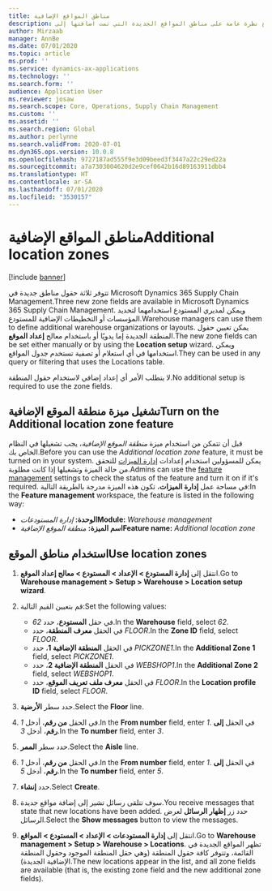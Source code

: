 ```yaml
---
title: مناطق المواقع الإضافية
description: يوفر هذا الموضوع نظرة عامة على مناطق المواقع الجديدة التي تمت اضافتها إلى Microsoft Dynamics 365 Supply Chain Management.
author: Mirzaab
manager: AnnBe
ms.date: 07/01/2020
ms.topic: article
ms.prod: ''
ms.service: dynamics-ax-applications
ms.technology: ''
ms.search.form: ''
audience: Application User
ms.reviewer: josaw
ms.search.scope: Core, Operations, Supply Chain Management
ms.custom: ''
ms.assetid: ''
ms.search.region: Global
ms.author: perlynne
ms.search.validFrom: 2020-07-01
ms.dyn365.ops.version: 10.0.8
ms.openlocfilehash: 9727187ad555f9e3d09beed3f3447a22c29ed22a
ms.sourcegitcommit: a7a7303004620d2e9cef0642b16d89163911dbb4
ms.translationtype: HT
ms.contentlocale: ar-SA
ms.lasthandoff: 07/01/2020
ms.locfileid: "3530157"
---
```

# <a name="additional-location-zones"></a><span data-ttu-id="2df47-103">مناطق المواقع الإضافية</span><span class="sxs-lookup"><span data-stu-id="2df47-103">Additional location zones</span></span>

[!include [banner](../includes/banner.md)]

<span data-ttu-id="2df47-104">تتوفر ثلاثة حقول مناطق جديدة في Microsoft Dynamics 365 Supply Chain Management.</span><span class="sxs-lookup"><span data-stu-id="2df47-104">Three new zone fields are available in Microsoft Dynamics 365 Supply Chain Management.</span></span> <span data-ttu-id="2df47-105">ويمكن لمديري المستودع استخدامهما لتحديد المؤسسات أو التخطيطات الإضافية للمستودع.</span><span class="sxs-lookup"><span data-stu-id="2df47-105">Warehouse managers can use them to define additional warehouse organizations or layouts.</span></span> <span data-ttu-id="2df47-106">يمكن تعيين حقول المنطقة الجديدة إما يدويًا أو باستخدام معالج **إعداد الموقع**.</span><span class="sxs-lookup"><span data-stu-id="2df47-106">The new zone fields can be set either manually or by using the **Location setup** wizard.</span></span> <span data-ttu-id="2df47-107">ويمكن استخدامها في أي استعلام أو تصفية تستخدم جدول المواقع.</span><span class="sxs-lookup"><span data-stu-id="2df47-107">They can be used in any query or filtering that uses the Locations table.</span></span>

<span data-ttu-id="2df47-108">لا يتطلب الأمر أي إعداد إضافي لاستخدام حقول المنطقة.</span><span class="sxs-lookup"><span data-stu-id="2df47-108">No additional setup is required to use the zone fields.</span></span>

## <a name="turn-on-the-additional-location-zone-feature"></a><span data-ttu-id="2df47-109">تشغيل ميزة منطقة الموقع الإضافية</span><span class="sxs-lookup"><span data-stu-id="2df47-109">Turn on the Additional location zone feature</span></span>

<span data-ttu-id="2df47-110">قبل أن تتمكن من استخدام ميزة *منطقة الموقع الإضافية*، يجب تشغيلها في النظام الخاص بك.</span><span class="sxs-lookup"><span data-stu-id="2df47-110">Before you can use the *Additional location zone* feature, it must be turned on in your system.</span></span> <span data-ttu-id="2df47-111">يمكن للمسؤولين استخدام إعدادات [إدارة الميزات](../../fin-ops-core/fin-ops/get-started/feature-management/feature-management-overview.md) للتحقق من حالة الميزة وتشغيلها إذا كانت مطلوبة.</span><span class="sxs-lookup"><span data-stu-id="2df47-111">Admins can use the [feature management](../../fin-ops-core/fin-ops/get-started/feature-management/feature-management-overview.md) settings to check the status of the feature and turn it on if it's required.</span></span> <span data-ttu-id="2df47-112">في مساحة عمل **إدارة الميزات**، تكون هذه الميزة مدرجة بالطريقة التالية:</span><span class="sxs-lookup"><span data-stu-id="2df47-112">In the **Feature management** workspace, the feature is listed in the following way:</span></span>

- <span data-ttu-id="2df47-113">**الوحدة:** *إدارة المستودعات*</span><span class="sxs-lookup"><span data-stu-id="2df47-113">**Module:** *Warehouse management*</span></span>
- <span data-ttu-id="2df47-114">**اسم الميزة:** *منطقة الموقع الإضافية*</span><span class="sxs-lookup"><span data-stu-id="2df47-114">**Feature name:** *Additional location zone*</span></span>

## <a name="use-location-zones"></a><span data-ttu-id="2df47-115">استخدام مناطق الموقع</span><span class="sxs-lookup"><span data-stu-id="2df47-115">Use location zones</span></span>

1. <span data-ttu-id="2df47-116">انتقل إلى **إدارة المستودع \> الإعداد \> المستودع \> معالج إعداد الموقع**.</span><span class="sxs-lookup"><span data-stu-id="2df47-116">Go to **Warehouse management \> Setup \> Warehouse \> Location setup wizard**.</span></span>
2. <span data-ttu-id="2df47-117">قم بتعيين القيم التالية:</span><span class="sxs-lookup"><span data-stu-id="2df47-117">Set the following values:</span></span>

    - <span data-ttu-id="2df47-118">في حقل **المستودع**، حدد _62_.</span><span class="sxs-lookup"><span data-stu-id="2df47-118">In the **Warehouse** field, select _62_.</span></span>
    - <span data-ttu-id="2df47-119">في الحقل **معرف المنطقة**، حدد _FLOOR_.</span><span class="sxs-lookup"><span data-stu-id="2df47-119">In the **Zone ID** field, select _FLOOR_.</span></span>
    - <span data-ttu-id="2df47-120">في الحقل **المنطقة الإضافية 1**، حدد _PICKZONE1_.</span><span class="sxs-lookup"><span data-stu-id="2df47-120">In the **Additional Zone 1** field, select _PICKZONE1_.</span></span>
    - <span data-ttu-id="2df47-121">في الحقل **المنطقة الإضافية 2**، حدد _WEBSHOP1_.</span><span class="sxs-lookup"><span data-stu-id="2df47-121">In the **Additional Zone 2** field, select _WEBSHOP1_.</span></span>
    - <span data-ttu-id="2df47-122">في الحقل **معرف ملف تعريف الموقع**، حدد _FLOOR_.</span><span class="sxs-lookup"><span data-stu-id="2df47-122">In the **Location profile ID** field, select _FLOOR_.</span></span>

3. <span data-ttu-id="2df47-123">حدد سطر **الأرضية**.</span><span class="sxs-lookup"><span data-stu-id="2df47-123">Select the **Floor** line.</span></span>
4. <span data-ttu-id="2df47-124">في الحقل **‏من رقم**، أدخل _1_.</span><span class="sxs-lookup"><span data-stu-id="2df47-124">In the **From number** field, enter _1_.</span></span> <span data-ttu-id="2df47-125">في الحقل **‏إلى رقم**، أدخل _3_.</span><span class="sxs-lookup"><span data-stu-id="2df47-125">In the **To number** field, enter _3_.</span></span>
5. <span data-ttu-id="2df47-126">حدد سطر **الممر**.</span><span class="sxs-lookup"><span data-stu-id="2df47-126">Select the **Aisle** line.</span></span>
6. <span data-ttu-id="2df47-127">في الحقل **‏من رقم**، أدخل _1_.</span><span class="sxs-lookup"><span data-stu-id="2df47-127">In the **From number** field, enter _1_.</span></span> <span data-ttu-id="2df47-128">في الحقل **‏إلى رقم**، أدخل _5_.</span><span class="sxs-lookup"><span data-stu-id="2df47-128">In the **To number** field, enter _5_.</span></span>
7. <span data-ttu-id="2df47-129">حدد **إنشاء**.</span><span class="sxs-lookup"><span data-stu-id="2df47-129">Select **Create**.</span></span>
8. <span data-ttu-id="2df47-130">سوف تتلقى رسائل تشير إلى إضافة مواقع جديدة.</span><span class="sxs-lookup"><span data-stu-id="2df47-130">You receive messages that state that new locations have been added.</span></span> <span data-ttu-id="2df47-131">حدد زر **إظهار الرسائل** لعرض الرسائل.</span><span class="sxs-lookup"><span data-stu-id="2df47-131">Select the **Show messages** button to view the messages.</span></span>
9. <span data-ttu-id="2df47-132">انتقل إلى **إدارة المستودعات \> الإعداد \> المستودع \> المواقع**.</span><span class="sxs-lookup"><span data-stu-id="2df47-132">Go to **Warehouse management \> Setup \> Warehouse \> Locations**.</span></span> <span data-ttu-id="2df47-133">تظهر المواقع الجديدة في القائمة، وتتوفر كافة حقول المنطقة (وهي حقل المنطقة الموجود وحقول المنطقة الإضافية الجديدة).</span><span class="sxs-lookup"><span data-stu-id="2df47-133">The new locations appear in the list, and all zone fields are available (that is, the existing zone field and the new additional zone fields).</span></span>
